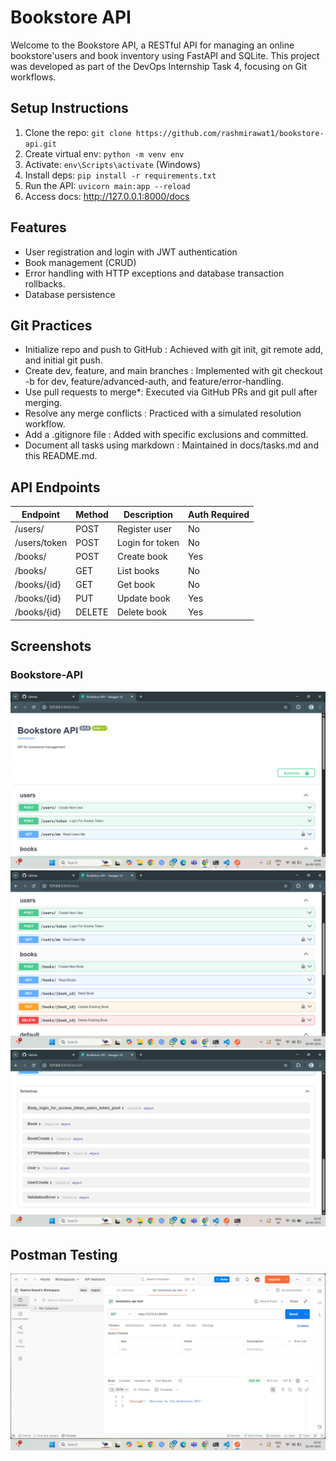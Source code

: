 # Bookstore API

Welcome to the Bookstore API, a RESTful API for managing an online bookstore'users and book inventory using FastAPI and SQLite. This project was developed as part of the DevOps Internship Task 4, focusing on Git workflows.

## Setup Instructions
1. Clone the repo: `git clone https://github.com/rashmirawat1/bookstore-api.git`
2. Create virtual env: `python -m venv env`
3. Activate: `env\Scripts\activate` (Windows)
4. Install deps: `pip install -r requirements.txt`
5. Run the API: `uvicorn main:app --reload`
6. Access docs: http://127.0.0.1:8000/docs

## Features
- User registration and login with JWT authentication
- Book management (CRUD)
- Error handling with HTTP exceptions and database transaction rollbacks.
- Database persistence

## Git Practices
-  Initialize repo and push to GitHub : Achieved with git init, git remote add, and initial git push.
-  Create dev, feature, and main branches : Implemented with git checkout -b for dev, feature/advanced-auth, and feature/error-handling.
-  Use pull requests to merge*: Executed via GitHub PRs and git pull after merging.
-  Resolve any merge conflicts : Practiced with a simulated resolution workflow.
-  Add a .gitignore file : Added with specific exclusions and committed.
-  Document all tasks using markdown : Maintained in docs/tasks.md and this README.md.

## API Endpoints
| Endpoint       | Method | Description                  | Auth Required |
|----------------|--------|------------------------------|---------------|
| /users/       | POST   | Register user                | No            |
| /users/token  | POST   | Login for token              | No            |
| /books/       | POST   | Create book                  | Yes           |
| /books/       | GET    | List books                   | No            |
| /books/{id}   | GET    | Get book                     | No            |
| /books/{id}   | PUT    | Update book                  | Yes           |
| /books/{id}   | DELETE | Delete book                  | Yes           |

## Screenshots

### Bookstore-API
![Swagger1](screenshots/Screenshot-1.png)  
![Swagger2](screenshots/Screenshot-2.png)
![Swagger3](screenshots/Screenshot-3.png)


## Postman Testing
![Swagger4](screenshots/Screenshot-4.png)
